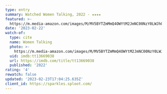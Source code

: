 ```yaml
---
type: entry
summary: Watched Women Talking, 2022 - ★★★★
featured: >-
  https://m.media-amazon.com/images/M/MV5BYTZmMmQ4OWYtM2JmNC00NzY0LWJhODUtOTRmMWMyOTU4OWQ4XkEyXkFqcGdeQXVyMjkwOTAyMDU@._V1_SX300.jpg
date: '2023-02-22'
watch-of:
  type: cite
  name: Women Talking
  photo: >-
    https://m.media-amazon.com/images/M/MV5BYTZmMmQ4OWYtM2JmNC00NzY0LWJhODUtOTRmMWMyOTU4OWQ4XkEyXkFqcGdeQXVyMjkwOTAyMDU@._V1_SX300.jpg
  uid: imdb:tt13669038
  url: https://imdb.com/title/tt13669038
  published: '2022'
rating: '4'
rewatch: false
updated: '2023-02-23T17:04:25.635Z'
client_id: https://sparkles.sploot.com/
---
```

